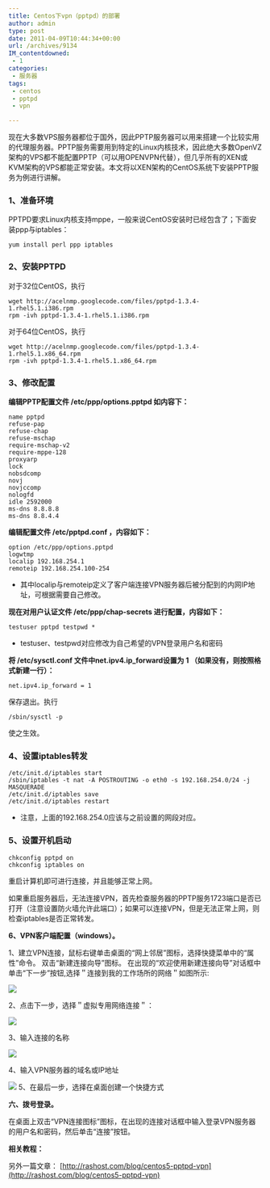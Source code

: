 ```yaml
---
title: Centos下vpn（pptpd）的部署
author: admin
type: post
date: 2011-04-09T10:44:34+00:00
url: /archives/9134
IM_contentdowned:
 - 1
categories:
 - 服务器
tags:
 - centos
 - pptpd
 - vpn

---
```

现在大多数VPS服务器都位于国外，因此PPTP服务器可以用来搭建一个比较实用的代理服务器。PPTP服务需要用到特定的Linux内核技术，因此绝大多数OpenVZ架构的VPS都不能配置PPTP（可以用OPENVPN代替），但几乎所有的XEN或KVM架构的VPS都能正常安装。本文将以XEN架构的CentOS系统下安装PPTP服务为例进行讲解。

### 1、准备环境

PPTPD要求Linux内核支持mppe，一般来说CentOS安装时已经包含了；下面安装ppp与iptables：

```
yum install perl ppp iptables
```

### 2、安装PPTPD

对于32位CentOS，执行

```
wget http://acelnmp.googlecode.com/files/pptpd-1.3.4-1.rhel5.1.i386.rpm
rpm -ivh pptpd-1.3.4-1.rhel5.1.i386.rpm
```

对于64位CentOS，执行

```
wget http://acelnmp.googlecode.com/files/pptpd-1.3.4-1.rhel5.1.x86_64.rpm
rpm -ivh pptpd-1.3.4-1.rhel5.1.x86_64.rpm
```

### 3、修改配置

**编辑PPTP配置文件 /etc/ppp/options.pptpd 如内容下：**

```
name pptpd
refuse-pap
refuse-chap
refuse-mschap
require-mschap-v2
require-mppe-128
proxyarp
lock
nobsdcomp
novj
novjccomp
nologfd
idle 2592000
ms-dns 8.8.8.8
ms-dns 8.8.4.4
```

**编辑配置文件 /etc/pptpd.conf ，内容如下：**

```
option /etc/ppp/options.pptpd
logwtmp
localip 192.168.254.1
remoteip 192.168.254.100-254
```

* 其中localip与remoteip定义了客户端连接VPN服务器后被分配到的内网IP地址，可根据需要自己修改。

**现在对用户认证文件 /etc/ppp/chap-secrets 进行配置，内容如下：**

```
testuser pptpd testpwd *
```

* testuser、testpwd对应修改为自己希望的VPN登录用户名和密码

**将 /etc/sysctl.conf 文件中net.ipv4.ip_forward设置为 1 （如果没有，则按照格式新建一行）：**

```
net.ipv4.ip_forward = 1
```

保存退出。执行

```
/sbin/sysctl -p
```

使之生效。



### 4、设置iptables转发

```
/etc/init.d/iptables start
/sbin/iptables -t nat -A POSTROUTING -o eth0 -s 192.168.254.0/24 -j MASQUERADE
/etc/init.d/iptables save
/etc/init.d/iptables restart
```

* 注意，上面的192.168.254.0应该与之前设置的网段对应。



### 5、设置开机启动

```
chkconfig pptpd on
chkconfig iptables on
```

重启计算机即可进行连接，并且能够正常上网。

如果重启服务器后，无法连接VPN，首先检查服务器的PPTP服务1723端口是否已打开（注意设置防火墙允许此端口）；如果可以连接VPN，但是无法正常上网，则检查iptables是否正常转发。

**6、VPN客户端配置（windows）。**

1、建立VPN连接，鼠标右键单击桌面的“网上邻居”图标，选择快捷菜单中的“属性”命令。 双击“新建连接向导”图标。 在出现的“欢迎使用新建连接向导”对话框中单击“下一步”按钮,选择＂连接到我的工作场所的网络＂如图所示:

[![](http://blog.haohtml.com/wp-content/uploads/2011/04/vpn_netlink.jpg)](http://blog.haohtml.com/wp-content/uploads/2011/04/vpn_netlink.jpg)

2、点击下一步，选择＂虚拟专用网络连接＂：

[![](http://blog.haohtml.com/wp-content/uploads/2011/04/vpn_netlink-2.jpg)](http://blog.haohtml.com/wp-content/uploads/2011/04/vpn_netlink-2.jpg)

3、输入连接的名称

[![](http://blog.haohtml.com/wp-content/uploads/2011/04/vpn_netlink-3.jpg)](http://blog.haohtml.com/wp-content/uploads/2011/04/vpn_netlink-3.jpg)

4、输入VPN服务器的域名或IP地址

[![](http://blog.haohtml.com/wp-content/uploads/2011/04/vpn_netlink-4.jpg)](http://blog.haohtml.com/wp-content/uploads/2011/04/vpn_netlink-4.jpg) 5、在最后一步，选择在桌面创建一个快捷方式

**六、拨号登录。**

在桌面上双击“VPN连接图标”图标，在出现的连接对话框中输入登录VPN服务器的用户名和密码，然后单击“连接”按钮。

**相关教程：**

另外一篇文章： [http://rashost.com/blog/centos5-pptpd-vpn](http://rashost.com/blog/centos5-pptpd-vpn)